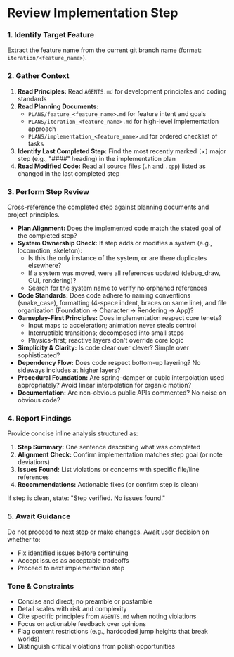 # Review Implementation Step

### 1. Identify Target Feature

Extract the feature name from the current git branch name (format: `iteration/<feature_name>`).

### 2. Gather Context

1.  **Read Principles:** Read `AGENTS.md` for development principles and coding standards
2.  **Read Planning Documents:**
    *   `PLANS/feature_<feature_name>.md` for feature intent and goals
    *   `PLANS/iteration_<feature_name>.md` for high-level implementation approach
    *   `PLANS/implementation_<feature_name>.md` for ordered checklist of tasks
3.  **Identify Last Completed Step:** Find the most recently marked `[x]` major step (e.g., "####" heading) in the implementation plan
4.  **Read Modified Code:** Read all source files (`.h` and `.cpp`) listed as changed in the last completed step

### 3. Perform Step Review

Cross-reference the completed step against planning documents and project principles.

-   **Plan Alignment:** Does the implemented code match the stated goal of the completed step?
-   **System Ownership Check:** If step adds or modifies a system (e.g., locomotion, skeleton):
    -   Is this the only instance of the system, or are there duplicates elsewhere?
    -   If a system was moved, were all references updated (debug_draw, GUI, rendering)?
    -   Search for the system name to verify no orphaned references
-   **Code Standards:** Does code adhere to naming conventions (snake_case), formatting (4-space indent, braces on same line), and file organization (Foundation → Character → Rendering → App)?
-   **Gameplay-First Principles:** Does implementation respect core tenets?
    -   Input maps to acceleration; animation never steals control
    -   Interruptible transitions; decomposed into small steps
    -   Physics-first; reactive layers don't override core logic
-   **Simplicity & Clarity:** Is code clear over clever? Simple over sophisticated?
-   **Dependency Flow:** Does code respect bottom-up layering? No sideways includes at higher layers?
-   **Procedural Foundation:** Are spring-damper or cubic interpolation used appropriately? Avoid linear interpolation for organic motion?
-   **Documentation:** Are non-obvious public APIs commented? No noise on obvious code?

### 4. Report Findings

Provide concise inline analysis structured as:

1.  **Step Summary:** One sentence describing what was completed
2.  **Alignment Check:** Confirm implementation matches step goal (or note deviations)
3.  **Issues Found:** List violations or concerns with specific file/line references
4.  **Recommendations:** Actionable fixes (or confirm step is clean)

If step is clean, state: "Step verified. No issues found."

### 5. Await Guidance

Do not proceed to next step or make changes. Await user decision on whether to:
-   Fix identified issues before continuing
-   Accept issues as acceptable tradeoffs
-   Proceed to next implementation step

### Tone & Constraints

-   Concise and direct; no preamble or postamble
-   Detail scales with risk and complexity
-   Cite specific principles from `AGENTS.md` when noting violations
-   Focus on actionable feedback over opinions
-   Flag content restrictions (e.g., hardcoded jump heights that break worlds)
-   Distinguish critical violations from polish opportunities

